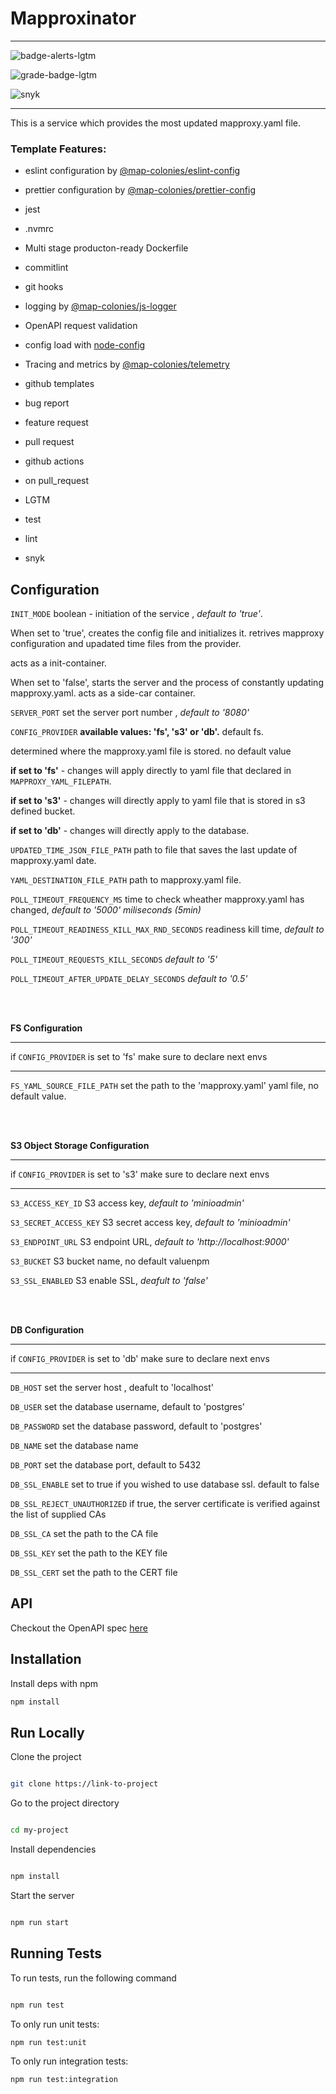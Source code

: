# Mapproxinator

----------------------------------

![badge-alerts-lgtm](https://img.shields.io/lgtm/alerts/github/MapColonies/ts-server-boilerplate?style=for-the-badge)

![grade-badge-lgtm](https://img.shields.io/lgtm/grade/javascript/github/MapColonies/ts-server-boilerplate?style=for-the-badge)

![snyk](https://img.shields.io/snyk/vulnerabilities/github/MapColonies/ts-server-boilerplate?style=for-the-badge)

----------------------------------

This is a service which provides the most updated mapproxy.yaml file.

### Template Features:

- eslint configuration by [@map-colonies/eslint-config](https://github.com/MapColonies/eslint-config)

- prettier configuration by [@map-colonies/prettier-config](https://github.com/MapColonies/prettier-config)

- jest

- .nvmrc

- Multi stage producton-ready Dockerfile

- commitlint

- git hooks

- logging by [@map-colonies/js-logger](https://github.com/MapColonies/js-logger)

- OpenAPI request validation

- config load with [node-config](https://www.npmjs.com/package/node-config)

- Tracing and metrics by [@map-colonies/telemetry](https://github.com/MapColonies/telemetry)

- github templates

- bug report

- feature request

- pull request

- github actions

- on pull_request

- LGTM

- test

- lint

- snyk

## Configuration

`INIT_MODE` boolean - initiation of the service , *default to 'true'*.

When set to 'true', creates the config file and initializes it. retrives mapproxy configuration and upadated time files from the provider.

acts as a init-container.

When set to 'false', starts the server and the process of constantly updating mapproxy.yaml. acts as a side-car container.

`SERVER_PORT` set the server port number , *default to '8080'*

`CONFIG_PROVIDER` **available values: 'fs', 's3' or 'db'.** default fs.

 determined where the mapproxy.yaml file is stored. no default value
 
  **if set to 'fs'** - changes will apply directly 
to yaml file that declared in `MAPPROXY_YAML_FILEPATH`.

 **if set to 's3'** -  changes will directly apply to yaml file that is stored in s3 defined bucket.

 **if set to 'db'** - changes will directly apply to the database.

`UPDATED_TIME_JSON_FILE_PATH` path to file that saves the last update of mapproxy.yaml date.

`YAML_DESTINATION_FILE_PATH` path to mapproxy.yaml file.

`POLL_TIMEOUT_FREQUENCY_MS` time to check wheather mapproxy.yaml has changed, *default to '5000' miliseconds (5min)*

`POLL_TIMEOUT_READINESS_KILL_MAX_RND_SECONDS` readiness kill time, *default to '300'*

`POLL_TIMEOUT_REQUESTS_KILL_SECONDS` *default to '5'*

`POLL_TIMEOUT_AFTER_UPDATE_DELAY_SECONDS` *default to '0.5'*


<br>
<br>

**FS Configuration**

***
if `CONFIG_PROVIDER` is set to 'fs' make sure to declare next envs
***

`FS_YAML_SOURCE_FILE_PATH` set the path to the 'mapproxy.yaml' yaml file, no default value.


<br>
<br>

**S3 Object Storage Configuration**

***
if `CONFIG_PROVIDER` is set to 's3' make sure to declare next envs
***

`S3_ACCESS_KEY_ID` S3 access key, *default to 'minioadmin'*

`S3_SECRET_ACCESS_KEY` S3 secret access key, *default to 'minioadmin'*

`S3_ENDPOINT_URL` S3 endpoint URL, *default to 'http://localhost:9000'*

`S3_BUCKET` S3 bucket name, no default valuenpm

`S3_SSL_ENABLED` S3 enable SSL, *deafult to 'false'*

<br>
<br>

**DB Configuration**

***
if `CONFIG_PROVIDER` is set to 'db' make sure to declare next envs
****

`DB_HOST` set the server host , deafult to 'localhost'

`DB_USER` set the database username, default to 'postgres'

`DB_PASSWORD` set the database password, default to 'postgres'

`DB_NAME` set the database name

`DB_PORT` set the database port, default to 5432

`DB_SSL_ENABLE` set to true if you wished to use database ssl.
default to false

`DB_SSL_REJECT_UNAUTHORIZED` if true, the server certificate is verified against the list of supplied CAs

`DB_SSL_CA` set the path to the CA file

`DB_SSL_KEY` set the path to the KEY file

`DB_SSL_CERT` set the path to the CERT file


## API
Checkout the OpenAPI spec [here](/openapi3.yaml)

## Installation

Install deps with npm

```bash
npm install
```

## Run Locally

Clone the project

```bash

git clone https://link-to-project

```

Go to the project directory

```bash

cd my-project

```

Install dependencies

```bash

npm install

```

Start the server

```bash

npm run start

```

## Running Tests

To run tests, run the following command

```bash

npm run test

```

To only run unit tests:
```bash
npm run test:unit
```

To only run integration tests:
```bash
npm run test:integration
```

